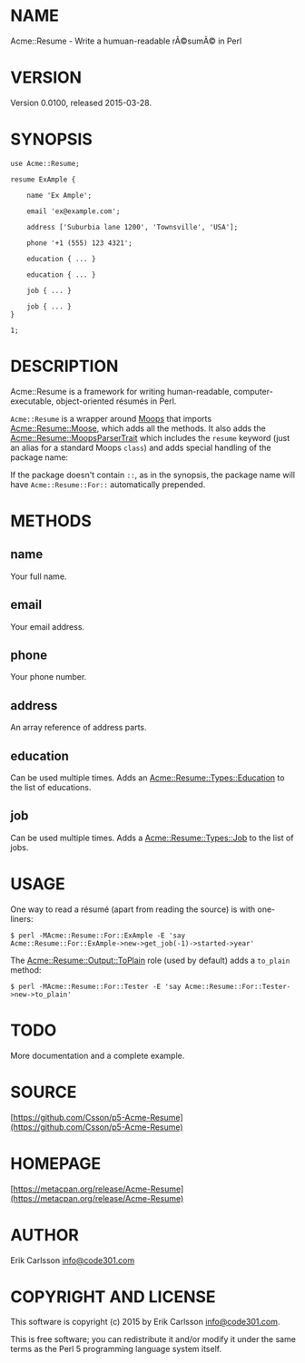 # NAME

Acme::Resume - Write a humuan-readable rÃ©sumÃ© in Perl

# VERSION

Version 0.0100, released 2015-03-28.

# SYNOPSIS

    use Acme::Resume;

    resume ExAmple {

        name 'Ex Ample';

        email 'ex@example.com';

        address ['Suburbia lane 1200', 'Townsville', 'USA'];

        phone '+1 (555) 123 4321';

        education { ... }

        education { ... }

        job { ... }

        job { ... }
    }

    1;

# DESCRIPTION

Acme::Resume is a framework for writing human-readable, computer-executable, object-oriented résumés in Perl.

`Acme::Resume` is a wrapper around [Moops](https://metacpan.org/pod/Moops) that imports [Acme::Resume::Moose](https://metacpan.org/pod/Acme::Resume::Moose), which adds all the methods. It also adds
the [Acme::Resume::MoopsParserTrait](https://metacpan.org/pod/Acme::Resume::MoopsParserTrait) which includes the `resume` keyword (just an alias for a standard Moops `class`) and
adds special handling of the package name:

If the package doesn't contain `::`, as in the synopsis, the package name will have `Acme::Resume::For::` automatically prepended.

# METHODS

## name

Your full name.

## email

Your email address.

## phone

Your phone number.

## address

An array reference of address parts.

## education

Can be used multiple times. Adds an [Acme::Resume::Types::Education](https://metacpan.org/pod/Acme::Resume::Types::Education) to the list of educations.

## job

Can be used multiple times. Adds a [Acme::Resume::Types::Job](https://metacpan.org/pod/Acme::Resume::Types::Job) to the list of jobs.

# USAGE

One way to read a résumé (apart from reading the source) is with one-liners:

    $ perl -MAcme::Resume::For::ExAmple -E 'say Acme::Resume::For::ExAmple->new->get_job(-1)->started->year'

The [Acme::Resume::Output::ToPlain](https://metacpan.org/pod/Acme::Resume::Output::ToPlain) role (used by default) adds a `to_plain` method:

    $ perl -MAcme::Resume::For::Tester -E 'say Acme::Resume::For::Tester->new->to_plain'

# TODO

More documentation and a complete example.

# SOURCE

[https://github.com/Csson/p5-Acme-Resume](https://github.com/Csson/p5-Acme-Resume)

# HOMEPAGE

[https://metacpan.org/release/Acme-Resume](https://metacpan.org/release/Acme-Resume)

# AUTHOR

Erik Carlsson <info@code301.com>

# COPYRIGHT AND LICENSE

This software is copyright (c) 2015 by Erik Carlsson <info@code301.com>.

This is free software; you can redistribute it and/or modify it under
the same terms as the Perl 5 programming language system itself.

